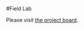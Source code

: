 #Field Lab

Please visit [the project board](https://github.com/VNG-Realisatie/field-lab/projects/1).
